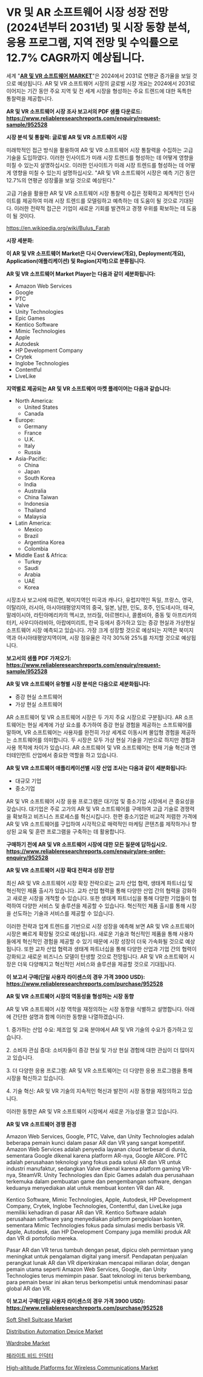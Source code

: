 <p><h1>VR 및 AR 소프트웨어 시장 성장 전망(2024년부터 2031년) 및 시장 동향 분석, 응용 프로그램, 지역 전망 및 수익률으로 12.7% CAGR까지 예상됩니다.</h1></p><p>세계 "<strong><a href="https://www.reliableresearchreports.com/ar-and-vr-software-r952528">AR 및 VR 소프트웨어 MARKET</a></strong>"은 2024에서 2031로 연평균 증가율을 보일 것으로 예상됩니다. AR 및 VR 소프트웨어 시장의 글로벌 시장 개요는 2024에서 2031로 이어지는 기간 동안 주요 지역 및 전 세계 시장을 형성하는 주요 트렌드에 대한 독특한 통찰력을 제공합니다.</p>
<p><strong>AR 및 VR 소프트웨어 시장 조사 보고서의 PDF 샘플 다운로드: <a href="https://www.reliableresearchreports.com/enquiry/request-sample/952528">https://www.reliableresearchreports.com/enquiry/request-sample/952528</a></strong></p>
<p><strong>시장 분석 및 통찰력: 글로벌 AR 및 VR 소프트웨어 시장</strong></p>
<p><p>미래학적인 접근 방식을 활용하여 AR 및 VR 소프트웨어 시장 통찰력을 수집하는 고급 기술을 도입하였다. 이러한 인사이트가 미래 시장 트렌드를 형성하는 데 어떻게 영향을 미칠 수 있는지 설명하십시오. 이러한 인사이트가 미래 시장 트렌드를 형성하는 데 어떻게 영향을 미칠 수 있는지 설명하십시오. "AR 및 VR 소프트웨어 시장은 예측 기간 동안 12.7%의 연평균 성장률을 보일 것으로 예상된다."</p><p>고급 기술을 활용한 AR 및 VR 소프트웨어 시장 통찰력 수집은 정확하고 체계적인 인사이트를 제공하여 미래 시장 트렌드를 모델링하고 예측하는 데 도움이 될 것으로 기대된다. 이러한 전략적 접근은 기업이 새로운 기회를 발견하고 경쟁 우위를 확보하는 데 도움이 될 것이다.</p></p>
<p><a href="%7CAUTHORITHY_DOMAIN_URL%7C">https://en.wikipedia.org/wiki/Bulus_Farah</a></p>
<p><strong>시장 세분화:</strong></p>
<p><strong>이 AR 및 VR 소프트웨어 Market은 다시 Overview(개요), Deployment(개요), Application(애플리케이션) 및 Region(지역)으로 분류됩니다.</strong></p>
<p><strong>AR 및 VR 소프트웨어 Market Player는 다음과 같이 세분화됩니다:</strong></p>
<p><ul><li>Amazon Web Services</li><li>Google</li><li>PTC</li><li>Valve</li><li>Unity Technologies</li><li>Epic Games</li><li>Kentico Software</li><li>Mimic Technologies</li><li>Apple</li><li>Autodesk</li><li>HP Development Company</li><li>Crytek</li><li>Inglobe Technologies</li><li>Contentful</li><li>LiveLike</li></ul></p>
<p><strong>지역별로 제공되는 AR 및 VR 소프트웨어 마켓 플레이어는 다음과 같습니다:</strong></p>
<p><ul>
    <li>
        North America:
        <ul>
            <li>United States</li>
            <li>Canada</li>
        </ul>
    </li>
    <li>
        Europe:
        <ul>
            <li>Germany</li>
            <li>France</li>
            <li>U.K.</li>
            <li>Italy</li>
            <li>Russia</li>
        </ul>
    </li>
    <li>
        Asia-Pacific:
        <ul>
            <li>China</li>
            <li>Japan</li>
            <li>South Korea</li>
            <li>India</li>
            <li>Australia</li>
            <li>China Taiwan</li>
            <li>Indonesia</li>
            <li>Thailand</li>
            <li>Malaysia</li>
        </ul>
    </li>
    <li>
        Latin America:
        <ul>
            <li>Mexico</li>
            <li>Brazil</li>
            <li>Argentina Korea</li>
            <li>Colombia</li>
        </ul>
    </li>
    <li>
        Middle East & Africa:
        <ul>
            <li>Turkey</li>
            <li>Saudi</li>
            <li>Arabia</li>
            <li>UAE</li>
            <li>Korea</li>
        </ul>
    </li>
    </ul></p>
<p><p>시장조사 보고서에 따르면, 북미지역인 미국과 캐나다, 유럽지역인 독일, 프랑스, 영국, 이탈리아, 러시아, 아시아태평양지역의 중국, 일본, 남한, 인도, 호주, 인도네시아, 태국, 말레이시아, 라틴아메리카의 멕시코, 브라질, 아르헨티나, 콜롬비아, 중동 및 아프리카의 터키, 사우디아라비아, 아랍에미리트, 한국 등에서 증가하고 있는 증강 현실과 가상현실 소프트웨어 시장 예측되고 있습니다. 가장 크게 성장할 것으로 예상되는 지역은 북미지역과 아시아태평양지역이며, 시장 점유율은 각각 30%와 25%를 차지할 것으로 예상됩니다.</p></p>
<p><strong>보고서의 샘플 PDF 가져오기: <a href="https://www.reliableresearchreports.com/enquiry/request-sample/952528">https://www.reliableresearchreports.com/enquiry/request-sample/952528</a></strong></p>
<p><strong>AR 및 VR 소프트웨어 유형별 시장 분석은 다음으로 세분화됩니다:</strong></p>
<p><ul><li>증강 현실 소프트웨어</li><li>가상 현실 소프트웨어</li></ul></p>
<p><p>AR 소프트웨어 및 VR 소프트웨어 시장은 두 가지 주요 시장으로 구분됩니다. AR 소프트웨어는 현실 세계에 가상 요소를 추가하여 증강 현실 경험을 제공하는 소프트웨어를 말하며, VR 소프트웨어는 사용자를 완전히 가상 세계로 이동시켜 몰입형 경험을 제공하는 소프트웨어를 의미합니다. 두 시장은 모두 가상 현실 기술을 기반으로 하지만 경험과 사용 목적에 차이가 있습니다. AR 소프트웨어 및 VR 소프트웨어는 현재 기술 혁신과 엔터테인먼트 산업에서 중요한 역할을 하고 있습니다.</p></p>
<p><strong>AR 및 VR 소프트웨어 애플리케이션별 시장 산업 조사는 다음과 같이 세분화됩니다:</strong></p>
<p><ul><li>대규모 기업</li><li>중소기업</li></ul></p>
<p><p>AR 및 VR 소프트웨어 시장 응용 프로그램은 대기업 및 중소기업 시장에서 큰 중요성을 갖습니다. 대기업은 주로 고가의 AR 및 VR 소프트웨어를 구매하여 고급 기술로 경쟁력을 확보하고 비즈니스 프로세스를 혁신시킵니다. 한편 중소기업은 비교적 저렴한 가격에 AR 및 VR 소프트웨어를 구입하여 시각적으로 매력적인 마케팅 콘텐츠를 제작하거나 향상된 교육 및 훈련 프로그램을 구축하는 데 활용합니다.</p></p>
<p><strong>구매하기 전에 AR 및 VR 소프트웨어 시장에 대한 모든 질문에 답하십시오. <a href="https://www.reliableresearchreports.com/enquiry/pre-order-enquiry/952528">https://www.reliableresearchreports.com/enquiry/pre-order-enquiry/952528</a></strong></p>
<p><strong>AR 및 VR 소프트웨어 시장 확대 전략과 성장 전망</strong></p>
<p><p>최신 AR 및 VR 소프트웨어 시장 확장 전략으로는 교차 산업 협력, 생태계 파트너십 및 혁신적인 제품 출시가 있습니다. 교차 산업 협력을 통해 다양한 산업 간의 협력을 강화하고 새로운 시장을 개척할 수 있습니다. 또한 생태계 파트너십을 통해 다양한 기업들이 협력하여 다양한 서비스 및 솔루션을 제공할 수 있습니다. 혁신적인 제품 출시를 통해 시장을 선도하는 기술과 서비스를 제공할 수 있습니다.</p><p>이러한 전략과 업계 트렌드를 기반으로 시장 성장을 예측해 보면 AR 및 VR 소프트웨어 시장은 빠르게 확장될 것으로 예상됩니다. 새로운 기술과 혁신적인 제품을 통해 사용자들에게 혁신적인 경험을 제공할 수 있기 때문에 시장 성장이 더욱 가속화될 것으로 예상됩니다. 또한 교차 산업 협력과 생태계 파트너십을 통해 다양한 산업과 기업 간의 협력이 강화되고 새로운 비즈니스 모델이 탄생할 것으로 전망됩니다. AR 및 VR 소프트웨어 시장은 더욱 다양해지고 혁신적인 서비스와 솔루션을 제공할 것으로 기대됩니다.</p></p>
<p><strong>이 보고서 구매(단일 사용자 라이센스의 경우 가격 3900 USD): <a href="https://www.reliableresearchreports.com/purchase/952528">https://www.reliableresearchreports.com/purchase/952528</a></strong></p>
<p><strong>AR 및 VR 소프트웨어 시장의 역동성을 형성하는 시장 동향</strong></p>
<p><p>AR 및 VR 소프트웨어 시장 역학을 재정의하는 시장 동향을 식별하고 설명합니다. 아래에 간단한 설명과 함께 이러한 동향을 나열하겠습니다.</p><p>1. 증가하는 산업 수요: 제조업 및 교육 분야에서 AR 및 VR 기술의 수요가 증가하고 있습니다.</p><p>2. 소비자 관심 증대: 소비자들이 증강 현실 및 가상 현실 경험에 대한 관심이 더 많아지고 있습니다.</p><p>3. 더 다양한 응용 프로그램: AR 및 VR 소프트웨어는 더 다양한 응용 프로그램을 통해 시장을 혁신하고 있습니다.</p><p>4. 기술 혁신: AR 및 VR 기술의 지속적인 혁신과 발전이 시장 동향을 재정의하고 있습니다.</p><p>이러한 동향은 AR 및 VR 소프트웨어 시장에서 새로운 가능성을 열고 있습니다.</p></p>
<p><strong>AR 및 VR 소프트웨어 경쟁 환경</strong></p>
<p><p>Amazon Web Services, Google, PTC, Valve, dan Unity Technologies adalah beberapa pemain kunci dalam pasar AR dan VR yang sangat kompetitif. Amazon Web Services adalah penyedia layanan cloud terbesar di dunia, sementara Google dikenal karena platform AR-nya, Google ARCore. PTC adalah perusahaan teknologi yang fokus pada solusi AR dan VR untuk industri manufaktur, sedangkan Valve dikenal karena platform gaming VR-nya, SteamVR. Unity Technologies dan Epic Games adalah dua perusahaan terkemuka dalam pembuatan game dan pengembangan software, dengan keduanya menyediakan alat untuk membuat konten VR dan AR.</p><p>Kentico Software, Mimic Technologies, Apple, Autodesk, HP Development Company, Crytek, Inglobe Technologies, Contentful, dan LiveLike juga memiliki kehadiran di pasar AR dan VR. Kentico Software adalah perusahaan software yang menyediakan platform pengelolaan konten, sementara Mimic Technologies fokus pada simulasi medis berbasis VR. Apple, Autodesk, dan HP Development Company juga memiliki produk AR dan VR di portofolio mereka.</p><p>Pasar AR dan VR terus tumbuh dengan pesat, dipicu oleh permintaan yang meningkat untuk pengalaman digital yang imersif. Pendapatan penjualan perangkat lunak AR dan VR diperkirakan mencapai miliaran dolar, dengan pemain utama seperti Amazon Web Services, Google, dan Unity Technologies terus memimpin pasar. Saat teknologi ini terus berkembang, para pemain besar ini akan terus berkompetisi untuk mendominasi pasar global AR dan VR.</p></p>
<p><strong>이 보고서 구매(단일 사용자 라이센스의 경우 가격 3900 USD): <a href="https://www.reliableresearchreports.com/purchase/952528">https://www.reliableresearchreports.com/purchase/952528</a></strong></p>
<p><p><a href="https://medium.com/@samantha.welch56767/soft-shell-suitcase-market-market-segmentation-geographical-regions-and-market-forcast-till-2031-130884df31c2">Soft Shell Suitcase Market</a></p><p><a href="https://github.com/luckyshygirl/Market-Research-Report-List-6/blob/main/distribution-automation-device-market.md">Distribution Automation Device Market</a></p><p><a href="https://medium.com/@clarenceuvalis67867/exploring-wardrobe-market-dynamics-global-trends-and-future-growth-prospects-2024-2031-covered-cf97005f174f">Wardrobe Market</a></p><p><a href="https://medium.com/@derrickmafrks96745/%EA%B8%80%EB%A1%9C%EB%B2%8C-%ED%8E%98%EB%9D%BC%EC%9D%B4%ED%8A%B8-%EB%B9%84%EB%93%9C-%EC%9D%B8%EB%8D%95%ED%84%B0-%EC%8B%9C%EC%9E%A5-%EC%A0%9C%ED%92%88-%EC%9C%A0%ED%98%95-0201-%ED%8C%A8%ED%82%A4%EC%A7%80-0402-%ED%8C%A8%ED%82%A4%EC%A7%80-0603-%ED%8C%A8%ED%82%A4%EC%A7%80-0805-%ED%8C%A8%ED%82%A4%EC%A7%80-%EA%B8%B0%ED%83%80-%EC%B5%9C%EC%A2%85-%EC%82%AC%EC%9A%A9%EC%9E%90-%EB%B0%8F-%EC%A7%80%EC%97%AD%EC%97%90-%EC%B4%88%EC%A0%90%EC%9D%84-%EB%A7%9E%EC%B6%98-%EB%B6%84%EC%84%9D-%EB%B0%8F-%EC%98%88%EC%B8%A1-10aee569aed5">페라이트 비드 인덕터</a></p><p><a href="https://github.com/vimar16th/Market-Research-Report-List-6/blob/main/high-altitude-platforms-for-wireless-communications-market.md">High-altitude Platforms for Wireless Communications Market</a></p></p>